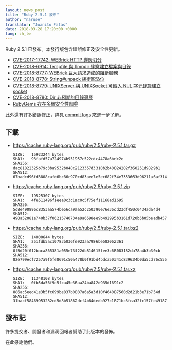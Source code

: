 ```yaml
---
layout: news_post
title: "Ruby 2.5.1 發布"
author: "naruse"
translator: "Juanito Fatas"
date: 2018-03-28 17:20:00 +0000
lang: zh_tw
---
```


Ruby 2.5.1 已發布。本發行版包含錯誤修正及安全性更新。

* [CVE-2017-17742: WEBrick HTTP 響應切分](/zh_tw/news/2018/03/28/http-response-splitting-in-webrick-cve-2017-17742/)
* [CVE-2018-6914: Tempfile 與 Tmpdir 肆意建立檔案與目錄](/zh_tw/news/2018/03/28/unintentional-file-and-directory-creation-with-directory-traversal-cve-2018-6914/)
* [CVE-2018-8777: WEBrick 巨大請求造成的阻斷服務](/zh_tw/news/2018/03/28/large-request-dos-in-webrick-cve-2018-8777/)
* [CVE-2018-8778: String#unpack 緩衝區溢位](/zh_tw/news/2018/03/28/buffer-under-read-unpack-cve-2018-8778/)
* [CVE-2018-8779: UNIXServer 與 UNIXSocket 可傳入 NUL 字元肆意建立 socket](/zh_tw/news/2018/03/28/poisoned-nul-byte-unixsocket-cve-2018-8779/)
* [CVE-2018-8780: Dir 非預期的目錄遍歷](/zh_tw/news/2018/03/28/poisoned-nul-byte-dir-cve-2018-8780/)
* [RubyGems 存在多個安全性風險](/zh_tw/news/2018/02/17/multiple-vulnerabilities-in-rubygems/)

此外還有許多錯誤修正，詳見 [commit logs](https://github.com/ruby/ruby/compare/v2_5_0...v2_5_1) 來進一步了解。

## 下載

* <https://cache.ruby-lang.org/pub/ruby/2.5/ruby-2.5.1.tar.gz>

      SIZE:   15923244 bytes
      SHA1:   93fafd57a724974b951957c522cdc4478a6bdc2e
      SHA256: dac81822325b79c3ba9532b048c2123357d3310b2b40024202f360251d9829b1
      SHA512: 67badcd96fd3808cafd6bc86c970cd83aee7e5ec682f34e7353663d96211a6af314a4c818e537ec8ca51fbc0737aac4e28e0ebacf1a4d1e13db558b623a0f6b1

* <https://cache.ruby-lang.org/pub/ruby/2.5/ruby-2.5.1.zip>

      SIZE:   19525307 bytes
      SHA1:   4fe511496f1eea0c3c1ac0c5f75ef11168ad1695
      SHA256: 5d8e490896c8353aa574be56ca9aa52c250390e76e36cd23df450c0434ada4d4
      SHA512: 490a52081e740b37f06215740734e9a6598ee9b492995b3161d720b5b05beadb4570aa526b3df01f686881b1e259aa7d4a59c1f398989dc2d5f8250342d986f7

* <https://cache.ruby-lang.org/pub/ruby/2.5/ruby-2.5.1.tar.bz2>

      SIZE:   14000644 bytes
      SHA1:   251fdb5ac10783b036fe923aa7986be582062361
      SHA256: 0f5d20f012baca865381a055e73f22db814615fee3c68083182cb78a4b3b30cb
      SHA512: 82e799ecf7257a9f5fe8691c50a478b0f91bd4bdca50341c839634b0da5cd76c5556965cb9437264b66438434c94210c949fe9dab88cbc5b3b7fa34b5382659b

* <https://cache.ruby-lang.org/pub/ruby/2.5/ruby-2.5.1.tar.xz>

      SIZE:   11348108 bytes
      SHA1:   0fb5da56f9e5fca45e36aa24ba842d935d1691c2
      SHA256: 886ac5eed41e3b5fc699be837b0087a6a5a3d10f464087560d2d21b3e71b754d
      SHA512: 31bacf58469953282cd5d8b51862dcf4b84dedb927c1871bc3fca32fc157fe49187631575a70838705fe246f4555647577a7ecc26894445a7d64de5503dc11b4

## 發布記

許多提交者、開發者和漏洞回報者幫助了此版本的發佈。

在此感謝他們。
